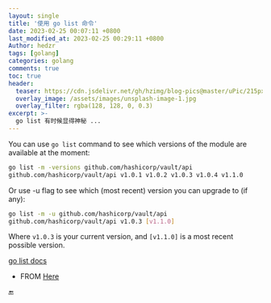 ```yaml
---
layout: single
title: '使用 go list 命令'
date: 2023-02-25 00:07:11 +0800
last_modified_at: 2023-02-25 00:29:11 +0800
Author: hedzr
tags: [golang]
categories: golang
comments: true
toc: true
header:
  teaser: https://cdn.jsdelivr.net/gh/hzimg/blog-pics@master/uPic/215px-Go_Logo_Blue.svg.png
  overlay_image: /assets/images/unsplash-image-1.jpg
  overlay_filter: rgba(128, 128, 0, 0.3)
excerpt: >-
  go list 有时候显得神秘 ...
---
```




You can use `go list` command to see which versions of the module are available at the moment:

```sh
go list -m -versions github.com/hashicorp/vault/api
github.com/hashicorp/vault/api v1.0.1 v1.0.2 v1.0.3 v1.0.4 v1.1.0
```

Or use -u flag to see which (most recent) version you can upgrade to (if any):

```sh
go list -m -u github.com/hashicorp/vault/api
github.com/hashicorp/vault/api v1.0.3 [v1.1.0]
```

Where `v1.0.3` is your current version, and `[v1.1.0]` is a most recent possible version.

[go list docs](https://golang.org/cmd/go/#hdr-List_packages_or_modules)



- FROM [Here](https://stackoverflow.com/a/67772298/6375060)



🔚
